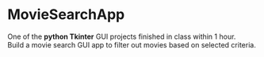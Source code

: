 # MovieSearchApp

One of the **python Tkinter** GUI projects finished in class within 1 hour.  
Build a movie search GUI app to filter out movies based on selected criteria.
